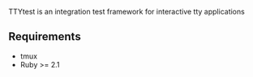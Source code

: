 TTYtest is an integration test framework for interactive tty applications

## Requirements

* tmux
* Ruby >= 2.1

